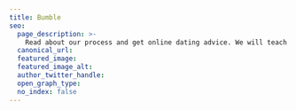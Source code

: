 ```yaml
---
title: Bumble
seo:
  page_description: >-
    Read about our process and get online dating advice. We will teach you how to alter your online presence to get more matches.
  canonical_url:
  featured_image:
  featured_image_alt:
  author_twitter_handle:
  open_graph_type:
  no_index: false
---
```

